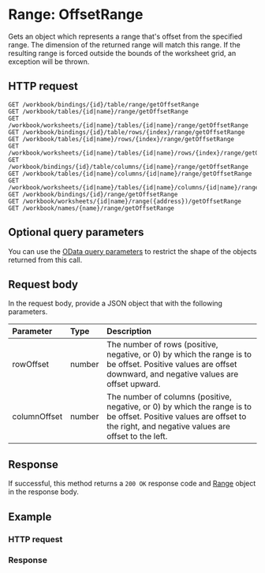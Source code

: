 # Range: OffsetRange

Gets an object which represents a range that's offset from the specified range. The dimension of the returned range will match this range. If the resulting range is forced outside the bounds of the worksheet grid, an exception will be thrown.
## HTTP request
```http
GET /workbook/bindings/{id}/table/range/getOffsetRange
GET /workbook/tables/{id|name}/range/getOffsetRange
GET /workbook/worksheets/{id|name}/tables/{id|name}/range/getOffsetRange
GET /workbook/bindings/{id}/table/rows/{index}/range/getOffsetRange
GET /workbook/tables/{id|name}/rows/{index}/range/getOffsetRange
GET /workbook/worksheets/{id|name}/tables/{id|name}/rows/{index}/range/getOffsetRange
GET /workbook/bindings/{id}/table/columns/{id|name}/range/getOffsetRange
GET /workbook/tables/{id|name}/columns/{id|name}/range/getOffsetRange
GET /workbook/worksheets/{id|name}/tables/{id|name}/columns/{id|name}/range/getOffsetRange
GET /workbook/bindings/{id}/range/getOffsetRange
GET /workbook/worksheets/{id|name}/range({address})/getOffsetRange
GET /workbook/names/{name}/range/getOffsetRange
```
## Optional query parameters
You can use the [OData query parameters](odata-optional-query-parameters.md) to restrict the shape of the objects returned from this call.

## Request body
In the request body, provide a JSON object that with the following parameters.

| Parameter	   | Type	|Description|
|:---------------|:--------|:-----------|
|rowOffset|number|The number of rows (positive, negative, or 0) by which the range is to be offset. Positive values are offset downward, and negative values are offset upward.|
|columnOffset|number|The number of columns (positive, negative, or 0) by which the range is to be offset. Positive values are offset to the right, and negative values are offset to the left.|

## Response
If successful, this method returns a `200 OK` response code and [Range](../resources/range.md) object in the response body.
## Example
### HTTP request
### Response
